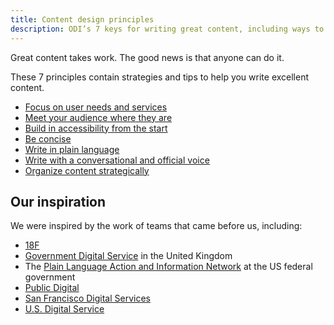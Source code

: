```yaml
---
title: Content design principles
description: ODI’s 7 keys for writing great content, including ways to implement them
---
```


<p class="text-lead">Great content takes work. The good news is that anyone can do it.</p>

These 7 principles contain strategies and tips to help you write excellent content.

* [Focus on user needs and services](/content-design/principles/focus-on-user-needs-services/)
* [Meet your audience where they are](/content-design/principles/meet-your-audience-where-they-are/)
* [Build in accessibility from the start](/content-design/principles/build-accessibility-from-start/)
* [Be concise](/content-design/principles/be-concise/)
* [Write in plain language](/content-design/principles/write-in-plain-language/)
* [Write with a conversational and official voice](/content-design/principles/write-with-conversational-official-voice/)
* [Organize content strategically](/content-design/principles/organize-content-strategically/)

## Our inspiration

We were inspired by the work of teams that came before us, including:

* [18F](https://18f.gsa.gov/)
* [Government Digital Service](https://www.gov.uk/government/organisations/government-digital-service) in the United Kingdom
* The [Plain Language Action and Information Network](https://www.plainlanguage.gov/) at the US federal government
* [Public Digital](https://public.digital/)
* [San Francisco Digital Services](https://digitalservices.sfgov.org/)
* [U.S. Digital Service](https://www.usds.gov/)
